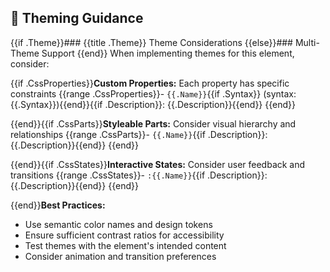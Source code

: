 ## 🌈 Theming Guidance

{{if .Theme}}### {{title .Theme}} Theme Considerations
{{else}}### Multi-Theme Support
{{end}}
When implementing themes for this element, consider:

{{if .CssProperties}}**Custom Properties:** Each property has specific constraints
{{range .CssProperties}}- `{{.Name}}`{{if .Syntax}} (syntax: {{.Syntax}}){{end}}{{if .Description}}: {{.Description}}{{end}}
{{end}}

{{end}}{{if .CssParts}}**Styleable Parts:** Consider visual hierarchy and relationships
{{range .CssParts}}- `{{.Name}}`{{if .Description}}: {{.Description}}{{end}}
{{end}}

{{end}}{{if .CssStates}}**Interactive States:** Consider user feedback and transitions
{{range .CssStates}}- `:{{.Name}}`{{if .Description}}: {{.Description}}{{end}}
{{end}}

{{end}}**Best Practices:**
- Use semantic color names and design tokens
- Ensure sufficient contrast ratios for accessibility
- Test themes with the element's intended content
- Consider animation and transition preferences